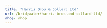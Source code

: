 ```yaml
---
title: "Harris Bros & Collard Ltd"
url: /bridgwater/harris-bros-and-collard-ltd/
shop: shop
---
```

